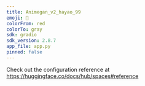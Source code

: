 ```yaml
---
title: Animegan_v2_hayao_99
emoji: 🦀
colorFrom: red
colorTo: gray
sdk: gradio
sdk_version: 2.8.7
app_file: app.py
pinned: false
---
```


Check out the configuration reference at https://huggingface.co/docs/hub/spaces#reference
